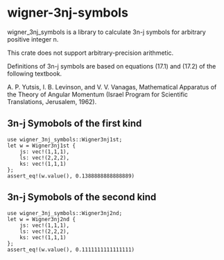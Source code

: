 # wigner-3nj-symbols

wigner_3nj_symbols is a library to calculate 3n-j symbols for arbitrary positive integer n.

This crate does not support arbitrary-precision arithmetic.

Definitions of 3n-j symbols are based on equations (17.1) and (17.2) of the following textbook.

A. P. Yutsis, I. B. Levinson, and V. V. Vanagas, Mathematical Apparatus of the Theory of Angular Momentum (Israel Program for Scientific Translations, Jerusalem, 1962).

## 3n-j Symobols of the first kind

```
use wigner_3nj_symbols::Wigner3nj1st;
let w = Wigner3nj1st {
    js: vec!(1,1,1),
    ls: vec!(2,2,2),
    ks: vec!(1,1,1)
};
assert_eq!(w.value(), 0.1388888888888889)
```

## 3n-j Symobols of the second kind

```
use wigner_3nj_symbols::Wigner3nj2nd;
let w = Wigner3nj2nd {
    js: vec!(1,1,1),
    ls: vec!(2,2,2),
    ks: vec!(1,1,1)
};
assert_eq!(w.value(), 0.1111111111111111)
```
